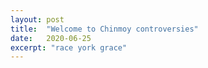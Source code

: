 ```yaml
---
layout: post
title:  "Welcome to Chinmoy controversies"
date:   2020-06-25
excerpt: "race york grace"
---
```

